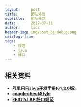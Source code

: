 ```yaml
---
layout:     post
title:      团队规范
subtitle:   团队规范
date:       2017-07-11
author:     licc
header-img: img/post_bg_debug.png
catalog: true
tags:
    - 规范
    - java
    - 接口
---
```


## 相关资料
- **[阿里巴巴Java开发手册(v1.2.0版)](https://yq.aliyun.com/attachment/download/?id=1651 )**
- **[google checkStyle](https://github.com/licc168/checkstyle)**
- **[RESTful API接口规范](http://www.ruanyifeng.com/blog/2014/05/restful_api.html)**



